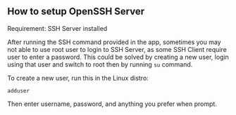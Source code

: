 ## How to setup OpenSSH Server

Requirement: SSH Server installed

After running the SSH command provided in the app, sometimes you may not able to use root user to login to SSH Server, as some SSH Client require user to enter a password. This could be solved by creating a new user, login using that user and switch to root then by running `su` command.

To create a new user, run this in the Linux distro:

`adduser`

Then enter username, password, and anything you prefer when prompt.